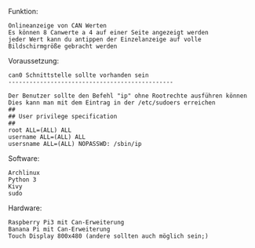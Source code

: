Funktion:

	Onlineanzeige von CAN Werten
	Es können 8 Canwerte a 4 auf einer Seite angezeigt werden
	jeder Wert kann du antippen der Einzelanzeige auf volle 
	Bildschirmgröße gebracht werden

Voraussetzung:

	can0 Schnittstelle sollte vorhanden sein 
	-----------------------------------------------

	Der Benutzer sollte den Befehl "ip" ohne Rootrechte ausführen können
	Dies kann man mit dem Eintrag in der /etc/sudoers erreichen
	##
	## User privilege specification
	##
	root ALL=(ALL) ALL
	username ALL=(ALL) ALL
	usersname ALL=(ALL) NOPASSWD: /sbin/ip

Software:

	Archlinux
	Python 3
	Kivy 
	sudo

Hardware:

	Raspberry Pi3 mit Can-Erweiterung
	Banana Pi mit Can-Erweiterung
	Touch Display 800x480 (andere sollten auch möglich sein;)

